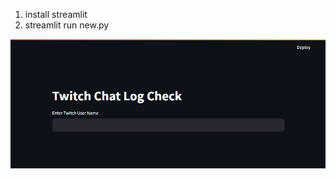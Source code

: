 1. install streamlit
2. streamlit run new.py

![alt text](https://github.com/muratone/twitchchat/blob/main/screen.png?raw=true)